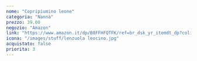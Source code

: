 ```yaml
---
nome: "Copripiumino leone"
categoria: "Nanna"
prezzo: 39.00
negozio: "Amazon"
link: "https://www.amazon.it/dp/B0FFHFQTFK/ref=br_dsk_yr_itemdt_dp?colid=3QGQUT8WCNDK0&coliid=I2TSZKIMEKAHVK&th=1"
icona: "/images/stuff/lenzuola leocino.jpg"
acquistato: false
priorita: 3
---
```



